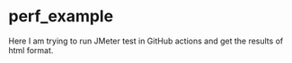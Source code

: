 # perf_example
Here I am trying to run JMeter test in GitHub actions and get the results of html format.
